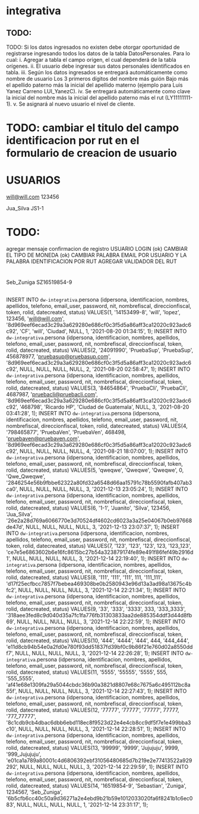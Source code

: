 # integrativa 

## TODO:
TODO: 
  Si los datos ingresados no existen debe otorgar oportunidad de registrarse ingresando todos los
  datos de la tabla DatosPersonales. Para lo cual:
    i. Agregar a tabla el campo origen, el cual dependerá de la tabla orígenes.
    ii. El usuario debe ingresar sus datos personales identificados en tabla.
    iii. Según los datos ingresados se entregará automáticamente como nombre de usuario Los
      3 primeros dígitos del nombre más guión Bajo más el apellido paterno más la inicial del
      apellido materno (ejemplo para Luis Yanez Carreno LUI_YanezC).
    iv. Se entregará automáticamente como clave la inicial del nombre más la inicial del
    apellido paterno más el rut (LY11111111-1).
    v. Se asignará al nuevo usuario el nivel de cliente.
# TODO: cambiar el titulo del campo identificacion por rut en el formulario de creacion de usuario

# USUARIOS 
will@will.com
123456

Jua_Silva
JS1-1

# TODO:
  agregar mensaje confirmacion de registro USUARIO LOGIN (ok)
  CAMBIAR EL TIPO DE MONEDA (ok)
  CAMBIAR PALABRA EMAIL POR USUARIO Y LA PALABRA IDENTIFICACION POR RUT 
  AGREGAR VALIDADOR DEL RUT


#
Seb_Zuniga
SZ16519854-9

##
INSERT INTO `dw-integrativa`.persona
(idpersona, identificacion, nombres, apellidos, telefono, email_user, password, nit, nombrefiscal, direccionfiscal, token, rolid, datecreated, status)
VALUES(1, '14153499-8', 'will', 'lopez', 123456, 'will@will.com', '8d969eef6ecad3c29a3a629280e686cf0c3f5d5a86aff3ca12020c923adc6c92', 'CF', 'will', 'Ciudad', NULL, 1, '2021-08-20 01:34:15', 1);
INSERT INTO `dw-integrativa`.persona
(idpersona, identificacion, nombres, apellidos, telefono, email_user, password, nit, nombrefiscal, direccionfiscal, token, rolid, datecreated, status)
VALUES(2, '24091990', 'PruebaSup', 'PruebaSup', 456878977, 'pruebasup@pruebasup.com', '8d969eef6ecad3c29a3a629280e686cf0c3f5d5a86aff3ca12020c923adc6c92', NULL, NULL, NULL, NULL, 2, '2021-08-20 02:58:47', 1);
INSERT INTO `dw-integrativa`.persona
(idpersona, identificacion, nombres, apellidos, telefono, email_user, password, nit, nombrefiscal, direccionfiscal, token, rolid, datecreated, status)
VALUES(3, '84654864', 'PruebaCli', 'PruebaCli', 4687987, 'pruebacli@pruebacli.com', '8d969eef6ecad3c29a3a629280e686cf0c3f5d5a86aff3ca12020c923adc6c92', '468798', 'Ricardo HP', 'Ciudad de Guatemala', NULL, 3, '2021-08-20 03:41:28', 1);
INSERT INTO `dw-integrativa`.persona
(idpersona, identificacion, nombres, apellidos, telefono, email_user, password, nit, nombrefiscal, direccionfiscal, token, rolid, datecreated, status)
VALUES(4, '798465877', 'PruebaVen', 'PruebaVen', 468498, 'pruebaven@pruebaven.com', '8d969eef6ecad3c29a3a629280e686cf0c3f5d5a86aff3ca12020c923adc6c92', NULL, NULL, NULL, NULL, 4, '2021-08-21 18:07:00', 1);
INSERT INTO `dw-integrativa`.persona
(idpersona, identificacion, nombres, apellidos, telefono, email_user, password, nit, nombrefiscal, direccionfiscal, token, rolid, datecreated, status)
VALUES(5, 'qweqwe', 'Qweqwe', 'Qweqwe', 0, 'Qwe_Qweqwe', '2846254e56b9fbbe62322a80fd32a6548d66aa15791c78b5590fafb407ab3ca0', NULL, NULL, NULL, NULL, 3, '2021-12-13 23:05:24', 1);
INSERT INTO `dw-integrativa`.persona
(idpersona, identificacion, nombres, apellidos, telefono, email_user, password, nit, nombrefiscal, direccionfiscal, token, rolid, datecreated, status)
VALUES(6, '1-1', 'Juanito', 'Silva', 123456, 'Jua_Silva', '26e2a28d769a6066770e3d70524df4602cd6023a3a25e04067b0eb97668de47d', NULL, NULL, NULL, NULL, 3, '2021-12-13 23:07:37', 1);
INSERT INTO `dw-integrativa`.persona
(idpersona, identificacion, nombres, apellidos, telefono, email_user, password, nit, nombrefiscal, direccionfiscal, token, rolid, datecreated, status)
VALUES(7, '123', '123', '123', 123, '123_123', 'ce7e5e6863602b6e16fc8615bc27b54a323879174fe89e491f86fef49b2916d1', NULL, NULL, NULL, NULL, 3, '2021-12-14 22:19:40', 1);
INSERT INTO `dw-integrativa`.persona
(idpersona, identificacion, nombres, apellidos, telefono, email_user, password, nit, nombrefiscal, direccionfiscal, token, rolid, datecreated, status)
VALUES(8, '111', '111', '111', 111, '111_111', 'd17f25ecfbcc7857f7bebea469308be0b2580943e96d13a3ad98a13675c4bfc2', NULL, NULL, NULL, NULL, 3, '2021-12-14 22:21:34', 1);
INSERT INTO `dw-integrativa`.persona
(idpersona, identificacion, nombres, apellidos, telefono, email_user, password, nit, nombrefiscal, direccionfiscal, token, rolid, datecreated, status)
VALUES(9, '33', '333', '3333', 333, '333_3333', '318aee3fed8c9d040d35a7fc1fa776fb31303833aa2de885354ddf3d44d8fb69', NULL, NULL, NULL, NULL, 3, '2021-12-14 22:22:59', 1);
INSERT INTO `dw-integrativa`.persona
(idpersona, identificacion, nombres, apellidos, telefono, email_user, password, nit, nombrefiscal, direccionfiscal, token, rolid, datecreated, status)
VALUES(10, '444', '4444', '444', 444, '444_444', 'e11d8cb94b54e0a2fd0e780f93dd51837fd39bf0c9b86f21e760d02a8550ddf7', NULL, NULL, NULL, NULL, 3, '2021-12-14 22:26:28', 1);
INSERT INTO `dw-integrativa`.persona
(idpersona, identificacion, nombres, apellidos, telefono, email_user, password, nit, nombrefiscal, direccionfiscal, token, rolid, datecreated, status)
VALUES(11, '5555', '55555', '5555', 555, '555_5555', 'af41e68e1309fa29a5044cbdc36b90a3821d8807e68c7675a6c495112bc8a55f', NULL, NULL, NULL, NULL, 3, '2021-12-14 22:27:43', 1);
INSERT INTO `dw-integrativa`.persona
(idpersona, identificacion, nombres, apellidos, telefono, email_user, password, nit, nombrefiscal, direccionfiscal, token, rolid, datecreated, status)
VALUES(12, '77777', '77777', '77777', 77777, '777_77777', '8c1cdb9cb4dbac6dbb6ebd118ec8f9523d22e4e4cb8cc9df5f7e1e499bba3c10', NULL, NULL, NULL, NULL, 3, '2021-12-14 22:28:51', 1);
INSERT INTO `dw-integrativa`.persona
(idpersona, identificacion, nombres, apellidos, telefono, email_user, password, nit, nombrefiscal, direccionfiscal, token, rolid, datecreated, status)
VALUES(13, '99999', '9999', 'Jujujuju', 9999, '999_Jujujuju', 'e01ca1a789a80001c4d6806392ebf31056480685d7b219e2e77413522a929292', NULL, NULL, NULL, NULL, 3, '2021-12-14 22:29:59', 1);
INSERT INTO `dw-integrativa`.persona
(idpersona, identificacion, nombres, apellidos, telefono, email_user, password, nit, nombrefiscal, direccionfiscal, token, rolid, datecreated, status)
VALUES(14, '16519854-9', 'Sebastian', 'Zuniga', 1234567, 'Seb_Zuniga', '6b5cfb6cc40c50a9d36271a2e4ebd9b21b59e1012033020fa6f8241b1c6ec083', NULL, NULL, NULL, NULL, 1, '2021-12-14 23:31:17', 1);
